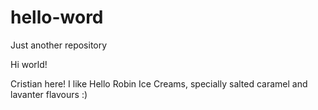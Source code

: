 # hello-word
Just another repository

Hi world!

Cristian here! I like Hello Robin Ice Creams, specially salted caramel and lavanter flavours :) 
